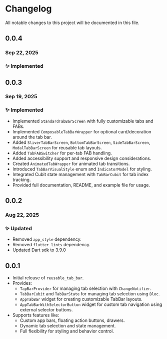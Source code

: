 # Changelog

All notable changes to this project will be documented in this file.



## 0.0.4

### Sep 22, 2025

### ✨ Implemented



## 0.0.3

### Sep 19, 2025

### ✨ Implemented
* Implemented `StandardTabBarScreen` with fully customizable tabs and FABs.
* Implemented `ComposableTabBarWrapper` for optional card/decoration around the tab bar.
* Added `SliverTabBarScreen`, `BottomTabBarScreen`, `SideTabBarScreen`, `ModalTabBarScreen` for reusable tab layouts.
* Added `TabFABSwitcher` for per-tab FAB handling.
* Added accessibility support and responsive design considerations.
* Created `AnimatedTabWrapper` for animated tab transitions.
* Introduced `TabBarVisualStyle` enum and `IndicatorModel` for styling.
* Integrated Cubit state management with `TabBarCubit` for tab index tracking.
* Provided full documentation, README, and example file for usage.



## 0.0.2

### Aug 22, 2025

### ✨ Updated

- Removed `app_style` dependency.
- Removed `flutter_lints` dependency.
- Updated Dart sdk to 3.9.0

## 0.0.1

- Initial release of `reusable_tab_bar`.
- Provides:
    - `TapBarProvider` for managing tab selection with `ChangeNotifier`.
    - `TabBarCubit` and `TabBarState` for managing tab selection using `Bloc`.
    - `AppTabBar` widget for creating customizable TabBar layouts.
    - `AppTabBarWithSelectorButton` widget for custom tab navigation using external selector buttons.
- Supports features like:
    - Custom app bars, floating action buttons, drawers.
    - Dynamic tab selection and state management.
    - Full flexibility for styling and behavior control.
